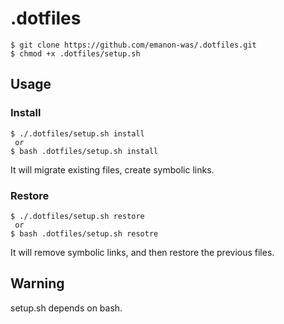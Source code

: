.dotfiles
======================
 
    $ git clone https://github.com/emanon-was/.dotfiles.git
    $ chmod +x .dotfiles/setup.sh
 
Usage
------
### Install ###
    $ ./.dotfiles/setup.sh install
     or
    $ bash .dotfiles/setup.sh install
It will migrate existing files, create symbolic links.
 
### Restore ###
    $ ./.dotfiles/setup.sh restore
     or
    $ bash .dotfiles/setup.sh resotre
It will remove symbolic links, and then restore the previous files.
 
 
Warning
------
setup.sh depends on bash.
 
